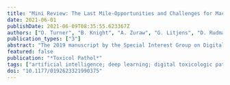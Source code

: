 ```yaml
---
title: "Mini Review: The Last Mile-Opportunities and Challenges for Machine Learning in Digital Toxicologic Pathology."
date: 2021-06-01
publishDate: 2021-06-09T08:35:55.623367Z
authors: ["O. Turner", "B. Knight", "A. Zuraw", "G. Litjens", "D. Rudmann"]
publication_types: ["3"]
abstract: "The 2019 manuscript by the Special Interest Group on Digital Pathology and Image Analysis of the Society of Toxicologic pathology suggested that a synergism between artificial intelligence (AI) and machine learning (ML) technologies and digital toxicologic pathology would improve the daily workflow and future impact of toxicologic pathologists globally. Now 2 years later, the authors of this review consider whether, in their opinion, there is any evidence that supports that thesis. Specifically, we consider the opportunities and challenges for applying ML (the study of computer algorithms that are able to learn from example data and extrapolate the learned information to unseen data) algorithms in toxicologic pathology and how regulatory bodies are navigating this rapidly evolving field. Although we see similarities with the \"Last Mile\" metaphor, the weight of evidence suggests that toxicologic pathologists should approach ML with an equal dose of skepticism and enthusiasm. There are increasing opportunities for impact in our field that leave the authors cautiously excited and optimistic. Toxicologic pathologists have the opportunity to critically evaluate ML applications with a \"call-to-arms\" mentality. Why should we be late adopters? There is ample evidence to encourage engagement, growth, and leadership in this field."
featured: false
publication: "*Toxicol Pathol*"
tags: ["artificial intelligence; deep learning; digital toxicologic pathology; machine learning; neural networks"]
doi: "10.1177/0192623321990375"
---
```


